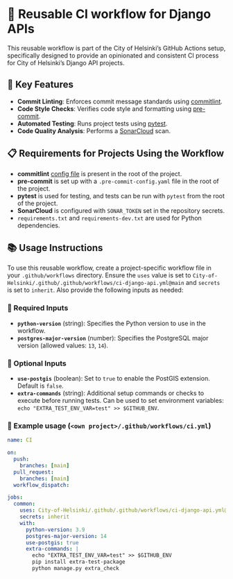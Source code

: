 # 🚀 Reusable CI workflow for Django APIs

This reusable workflow is part of the City of Helsinki’s GitHub Actions setup, specifically designed to provide an opinionated and consistent CI process for City of Helsinki’s Django API projects.

## 🌟 Key Features

- **Commit Linting**: Enforces commit message standards using [commitlint](https://commitlint.js.org/).
- **Code Style Checks**: Verifies code style and formatting using [pre-commit](https://pre-commit.com/).
- **Automated Testing**: Runs project tests using [pytest](https://docs.pytest.org/en/stable/).
- **Code Quality Analysis**: Performs a [SonarCloud](https://sonarcloud.io/) scan.

## 📋 Requirements for Projects Using the Workflow

- **commitlint** [config file](https://commitlint.js.org/reference/configuration.html#config-via-file) is present in the root of the project.
- **pre-commit** is set up with a `.pre-commit-config.yaml` file in the root of the project.
- **pytest** is used for testing, and tests can be run with `pytest` from the root of the project.
- **SonarCloud** is configured with `SONAR_TOKEN` set in the repository secrets.
- `requirements.txt` and `requirements-dev.txt` are used for Python dependencies.

## 📚 Usage Instructions

To use this reusable workflow, create a project-specific workflow file in your `.github/workflows` directory. Ensure the `uses` value is set to `City-of-Helsinki/.github/.github/workflows/ci-django-api.yml@main` and `secrets` is set to `inherit`. Also provide the following inputs as needed:

### 🛑 Required Inputs

- **`python-version`** (string): Specifies the Python version to use in the workflow.
- **`postgres-major-version`** (number): Specifies the PostgreSQL major version (allowed values: `13`, `14`).

### 🔶 Optional Inputs

- **`use-postgis`** (boolean): Set to `true` to enable the PostGIS extension. Default is `false`.
- **`extra-commands`** (string): Additional setup commands or checks to execute before running tests. Can be used to set environment variables: `echo "EXTRA_TEST_ENV_VAR=test" >> $GITHUB_ENV`.

### 📄 Example usage (`<own project>/.github/workflows/ci.yml`)

```yaml
name: CI

on:
  push:
    branches: [main]
  pull_request:
    branches: [main]
  workflow_dispatch:

jobs:
  common:
    uses: City-of-Helsinki/.github/.github/workflows/ci-django-api.yml@main
    secrets: inherit
    with:
      python-version: 3.9
      postgres-major-version: 14
      use-postgis: true
      extra-commands: |
        echo "EXTRA_TEST_ENV_VAR=test" >> $GITHUB_ENV
        pip install extra-test-package
        python manage.py extra_check
